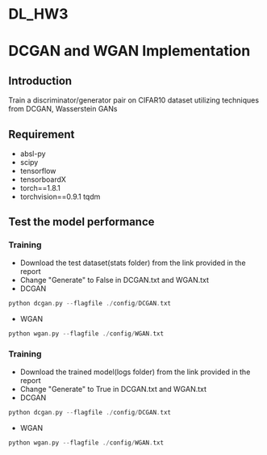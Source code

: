 # DL_HW3
# DCGAN and WGAN Implementation
## Introduction
Train a discriminator/generator pair on CIFAR10 dataset utilizing techniques from DCGAN,  Wasserstein GANs

## Requirement
* absl-py 
* scipy 
* tensorflow 
* tensorboardX 
* torch==1.8.1 
* torchvision==0.9.1 tqdm

## Test the model performance
### Training
* Download the test dataset(stats folder) from the link provided in the report
* Change "Generate" to False in DCGAN.txt and WGAN.txt
* DCGAN
```c
python dcgan.py --flagfile ./config/DCGAN.txt
```
* WGAN
```c
python wgan.py --flagfile ./config/WGAN.txt
```

### Training
* Download the trained model(logs folder) from the link provided in the report
* Change "Generate" to True in DCGAN.txt and WGAN.txt
* DCGAN
```c
python dcgan.py --flagfile ./config/DCGAN.txt
```
* WGAN
```c
python wgan.py --flagfile ./config/WGAN.txt
```
